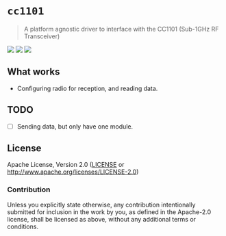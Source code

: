 # `cc1101`

> A platform agnostic driver to interface with the CC1101 (Sub-1GHz RF Transceiver)

<a href="https://travis-ci.org/dsvensson/cc1101" alt="Build Status">
        <img src="https://travis-ci.org/dsvensson/cc1101.svg?branch=master" /></a>
<a href="https://crates.io/crates/cc1101" alt="Crates.io">
        <img src="https://img.shields.io/crates/v/cc1101.svg" /></a>
<a href="https://tldrlegal.com/license/apache-license-2.0-(apache-2.0)" alt="License">
        <img src="https://img.shields.io/crates/l/cc1101.svg" /></a>

## What works

- Configuring radio for reception, and reading data.

## TODO

- [ ] Sending data, but only have one module.

## License

Apache License, Version 2.0 ([LICENSE](LICENSE) or http://www.apache.org/licenses/LICENSE-2.0)

### Contribution

Unless you explicitly state otherwise, any contribution intentionally submitted for inclusion in the
work by you, as defined in the Apache-2.0 license, shall be licensed as above, without any
additional terms or conditions.
